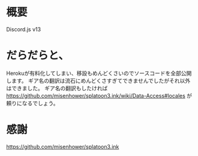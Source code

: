 # 概要
Discord.js v13

# だらだらと、
Herokuが有料化してしまい、移設もめんどくさいのでソースコードを全部公開します。
ギア名の翻訳は流石にめんどくさすぎてできませんでしたがそれ以外はできました。
ギア名の翻訳もしたければ https://github.com/misenhower/splatoon3.ink/wiki/Data-Access#locales が頼りになるでしょう。

# 感謝
https://github.com/misenhower/splatoon3.ink
